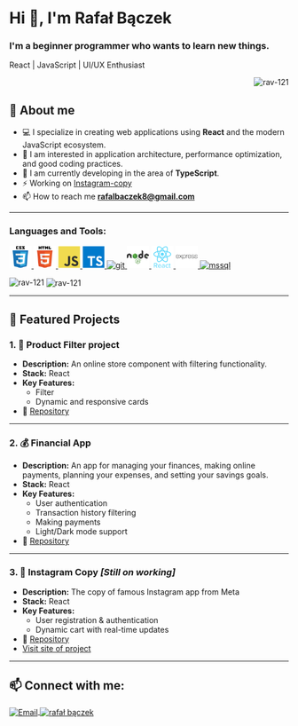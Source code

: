 <h1 align="left">Hi 👋, I'm Rafał Bączek</h1>
<h3 align="left">I'm a beginner programmer who wants to learn new things.</h3>
React | JavaScript | UI/UX Enthusiast  

<p align="right"> <img src="https://komarev.com/ghpvc/?username=rav-121&label=Profile%20views&color=0e75b6&style=flat" alt="rav-121" /> </p>


## 🚀 About me
- 💻 I specialize in creating web applications using **React** and the modern JavaScript ecosystem.  
- 🎯 I am interested in application architecture, performance optimization, and good coding practices.  
- 🌱 I am currently developing in the area of **TypeScript**.
- ⚡ Working on [Instagram-copy](https://github.com/RaV-121/Instagram-copy)
- 📫 How to reach me **rafalbaczek8@gmail.com**

---

<h3 align="left">Languages and Tools:</h3>
<p align="left"> <a href="https://www.w3schools.com/css/" target="_blank" rel="noreferrer"> <img src="https://raw.githubusercontent.com/devicons/devicon/master/icons/css3/css3-original-wordmark.svg" alt="css3" width="40" height="40"/> </a> 
  <a href="https://www.w3.org/html/" target="_blank" rel="noreferrer"> <img src="https://raw.githubusercontent.com/devicons/devicon/master/icons/html5/html5-original-wordmark.svg" alt="html5" width="40" height="40"/> 
  <a href="https://developer.mozilla.org/en-US/docs/Web/JavaScript" target="_blank" rel="noreferrer"> <img src="https://raw.githubusercontent.com/devicons/devicon/master/icons/javascript/javascript-original.svg" alt="javascript" width="40" height="40"/> </a> 
    <a href="https://www.typescriptlang.org/" target="_blank" rel="noreferrer"> <img src="https://raw.githubusercontent.com/devicons/devicon/master/icons/typescript/typescript-original.svg" alt="typescript" width="40" height="40"/> </a>
  <a href="https://git-scm.com/" target="_blank" rel="noreferrer"> <img src="https://www.vectorlogo.zone/logos/git-scm/git-scm-icon.svg" alt="git" width="40" height="40"/> </a> 
  </a> 
  <a href="https://nodejs.org" target="_blank" rel="noreferrer"> <img src="https://raw.githubusercontent.com/devicons/devicon/master/icons/nodejs/nodejs-original-wordmark.svg" alt="nodejs" width="40" height="40"/> </a> 
  <a href="https://reactjs.org/" target="_blank" rel="noreferrer"> <img src="https://raw.githubusercontent.com/devicons/devicon/master/icons/react/react-original-wordmark.svg" alt="react" width="40" height="40"/> </a>
  <a href="https://expressjs.com" target="_blank" rel="noreferrer"> <img src="https://raw.githubusercontent.com/devicons/devicon/master/icons/express/express-original-wordmark.svg" alt="express" width="40" height="40"/> </a> 
  <a href="https://www.microsoft.com/en-us/sql-server" target="_blank" rel="noreferrer"> <img src="https://www.svgrepo.com/show/303229/microsoft-sql-server-logo.svg" alt="mssql" width="40" height="40"/> </a> 
  </p>

<p><img align="left" src="https://github-readme-stats.vercel.app/api/top-langs?username=rav-121&show_icons=true&locale=en&layout=compact" alt="rav-121" /></p>

<p>&nbsp;<img align="center" src="https://github-readme-stats.vercel.app/api?username=rav-121&show_icons=true&locale=en" alt="rav-121" /></p>

---

## 📌 Featured Projects

### 1. 🛒 **Product Filter project**
- **Description:** An online store component with filtering functionality.  
- **Stack:** React 
- **Key Features:**  
  - Filter  
  - Dynamic and responsive cards 
- 🔗 [Repository](https://github.com/RaV-121/product_filter_project)  

---

### 2. 💰 **Financial App**
- **Description:** An app for managing your finances, making online payments, planning your expenses, and setting your savings goals.  
- **Stack:** React 
- **Key Features:**  
  - User authentication
  - Transaction history filtering
  - Making payments
  - Light/Dark mode support  
- 🔗 [Repository](https://github.com/RaV-121/FinancialApp)

---

### 3. 📸 **Instagram Copy** ***[Still on working]***
- **Description:** The copy of famous Instagram app from Meta 
- **Stack:** React
- **Key Features:**  
  - User registration & authentication  
  - Dynamic cart with real-time updates  
- 🔗 [Repository](https://github.com/RaV-121/Instagram-copy)
- [Visit site of project](https://rav-121.github.io/Instagram-copy)

---

## 📫 Connect with me:
<p align="left">
  <a href="mailto:rafalbaczek8@gmail.com">
  <img align="center" src="https://img.icons8.com/color/48/gmail--v1.png" alt="Email" height="40" width="40" />
</a>
<a href="https://linkedin.com/in/rafalbaczek" target="blank"><img align="center" src="https://raw.githubusercontent.com/rahuldkjain/github-profile-readme-generator/master/src/images/icons/Social/linked-in-alt.svg" alt="rafał bączek" height="30" width="40" /></a>
  
</p>
 
